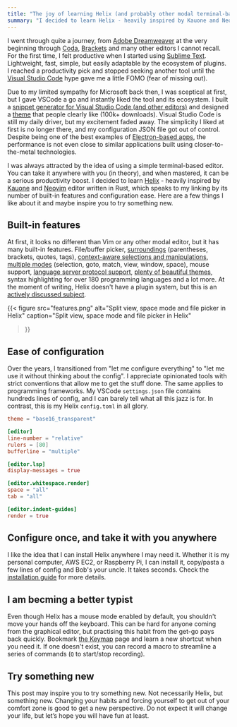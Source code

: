 ```yaml
---
title: "The joy of learning Helix (and probably other modal terminal-based editors)"
summary: "I decided to learn Helix - heavily inspired by Kauone and Neovim editor written in Rust, which speaks to my linking by its number of built-in features and configuration ease."
---
```


I went through quite a journey, from [Adobe Dreamweaver](https://www.adobe.com/uk/products/dreamweaver.html) at the very beginning through [Coda](https://panic.com/coda/), [Brackets](https://brackets.io) and many other editors I cannot recall. For the first time, I felt productive when I started using [Sublime Text](https://www.sublimetext.com). Lightweight, fast, simple, but easily adaptable by the ecosystem of plugins. I reached a productivity pick and stopped seeking another tool until the [Visual Studio Code](https://code.visualstudio.com) hype gave me a little FOMO (fear of missing out).

Due to my limited sympathy for Microsoft back then, I was sceptical at first, but I gave VSCode a go and instantly liked the tool and its ecosystem. I built a [snippet generator for Visual Studio Code (and other editors)](https://snippet-generator.app) and designed a [theme](https://marketplace.visualstudio.com/items?itemName=pawelgrzybek.gatito-theme) that people clearly like (100k+ downloads). Visual Studio Code is still my daily driver, but my excitement faded away. The simplicity I liked at first is no longer there, and my configuration JSON file got out of control. Despite being one of the best examples of [Electron-based apps](https://www.electronjs.org/apps), the performance is not even close to similar applications built using closer-to-the-metal technologies.

I was always attracted by the idea of using a simple terminal-based editor. You can take it anywhere with you (in theory), and when mastered, it can be a serious productivity boost. I decided to learn [Helix](https://helix-editor.com) - heavily inspired by [Kauone](http://kakoune.org) and [Neovim](https://neovim.io) editor written in Rust, which speaks to my linking by its number of built-in features and configuration ease. Here are a few things I like about it and maybe inspire you to try something new.

## Built-in features

At first, it looks no different than Vim or any other modal editor, but it has many built-in features. File/buffer picker, [surroundings](https://docs.helix-editor.com/usage.html#surround) (parentheses, brackets, quotes, tags), [context-aware selections and manipulations](https://docs.helix-editor.com/usage.html#navigating-using-tree-sitter-textobjects), [multiple modes](https://docs.helix-editor.com/keymap.html#minor-modes) (selection, goto, match, view, window, space), mouse support, [language server protocol support](https://docs.helix-editor.com/lang-support.html), [plenty of beautiful themes](https://github.com/helix-editor/helix/wiki/Themes), syntax highlighting for over 180 programming languages and a lot more. At the moment of writing, Helix doesn't have a plugin system, but this is an [actively discussed subject](https://github.com/helix-editor/helix/discussions/3806).


{{< figure
  src="features.png"
  alt="Split view, space mode and file picker in Helix"
  caption="Split view, space mode and file picker in Helix"
>}}

## Ease of configuration

Over the years, I transitioned from "let me configure everything" to "let me use it without thinking about the config". I appreciate opinionated tools with strict conventions that allow me to get the stuff done. The same applies to programming frameworks. My VSCode `settings.json` file contains hundreds lines of config, and I can barely tell what all this jazz is for. In contrast, this is my Helix `config.toml` in all glory.

```toml
theme = "base16_transparent"

[editor]
line-number = "relative"
rulers = [80]
bufferline = "multiple"

[editor.lsp]
display-messages = true

[editor.whitespace.render]
space = "all"
tab = "all"

[editor.indent-guides]
render = true
```

## Configure once, and take it with you anywhere

I like the idea that I can install Helix anywhere I may need it. Whether it is my personal computer, AWS EC2, or Raspberry Pi, I can install it, copy/pasta a few lines of config and Bob's your uncle. It takes seconds. Check the [installation guide](https://docs.helix-editor.com/install.html) for more details.

## I am becming a better typist

Even though Helix has a mouse mode enabled by default, you shouldn't move your hands off the keyboard. This can be hard for anyone coming from the graphical editor, but practising this habit from the get-go pays back quickly. Bookmark [the Keymap](https://docs.helix-editor.com/keymap.html) page and learn a new shortcut when you need it. If one doesn't exist, you can record a macro to streamline a series of commands (`Q` to start/stop recording). 

## Try something new

This post may inspire you to try something new. Not necessarily Helix, but something new. Changing your habits and forcing yourself to get out of your comfort zone is good to get a new perspective. Do not expect it will change your life, but let’s hope you will have fun at least.
